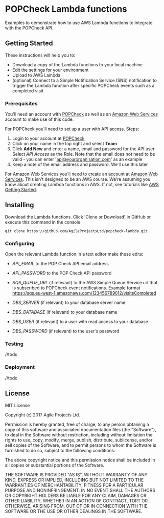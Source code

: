 # POPCheck Lambda functions

Examples to demonstrate how to use AWS Lambda functions to integrate with the POPCheck API.

## Getting Started

These instructions will help you to:

* Download a copy of the Lambda functions to your local machine
* Edit the settings for your environment
* Upload to AWS Lambda
* (optional) Connect to a Simple Notification Service (SNS) notification  to trigger the Lambda function after specific POPCheck events such as a completed visit

### Prerequisites

You'll need an account with [POPCheck](https://www.popcheckapp.com) as well as an [Amazon Web Services](https://aws.amazon.com) account to make use of this code.

For POPCheck you'll need to set up a user with API access. Steps:

1. Login to your account at [POPCheck](https://www.popcheckapp.com)
1. Click on your name in the top right and select **Team**
1. Click **Add New** and enter a name, email and password for the API user. Select *API Access* as the Role. Note that the email does not need to be valid - you can enter 'api@yourorganisation.com' as an example
1. Keep a note of the email address and password. We'll use this later

For Amazon Web Services you'll need to create an account at [Amazon Web Services](https://aws.amazon.com). This isn't designed to be an AWS course. We're assuming you know about creating Lambda functions in AWS. If not, see tutorials like [AWS Getting Started](http://docs.aws.amazon.com/lambda/latest/dg/getting-started.html).


## Installing

Download the Lambda functions. Click 'Clone or Download' in GitHub or execute this command in the console

```
git clone https://github.com/AgileProjectsLtd/popcheck-lambda.git
```

### Configuring

Open the relevant Lambda function in a text editor make these edits:

* *API_EMAIL* to the POP Check API email address
* *API_PASSWORD* to the POP Check API password
* *SQS_QUEUE_URL* (if relevant) to the AWS Simple Queue Service url that is subscribed to POPCheck event notifications. Example format https://sqs.eu-west-1.amazonaws.com/123456789012/visitsCompleted

* *DBS_SERVER* (if relevant) to your database server name
* *DBS_DATABASE* (if relevant) to your database name
* *DBS_USER* (if relevant) to a user with read access to your database
* *DBS_PASSWORD* (if relevant) to the user's password

### Testing

//todo

### Deployment

//todo

## License

MIT License

Copyright (c) 2017 Agile Projects Ltd.

Permission is hereby granted, free of charge, to any person obtaining a copy
of this software and associated documentation files (the "Software"), to deal
in the Software without restriction, including without limitation the rights
to use, copy, modify, merge, publish, distribute, sublicense, and/or sell
copies of the Software, and to permit persons to whom the Software is
furnished to do so, subject to the following conditions:

The above copyright notice and this permission notice shall be included in all
copies or substantial portions of the Software.

THE SOFTWARE IS PROVIDED "AS IS", WITHOUT WARRANTY OF ANY KIND, EXPRESS OR
IMPLIED, INCLUDING BUT NOT LIMITED TO THE WARRANTIES OF MERCHANTABILITY,
FITNESS FOR A PARTICULAR PURPOSE AND NONINFRINGEMENT. IN NO EVENT SHALL THE
AUTHORS OR COPYRIGHT HOLDERS BE LIABLE FOR ANY CLAIM, DAMAGES OR OTHER
LIABILITY, WHETHER IN AN ACTION OF CONTRACT, TORT OR OTHERWISE, ARISING FROM,
OUT OF OR IN CONNECTION WITH THE SOFTWARE OR THE USE OR OTHER DEALINGS IN THE
SOFTWARE.
